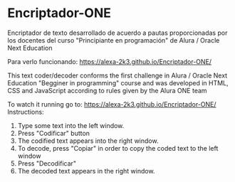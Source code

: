 # Encriptador-ONE

Encriptador de texto desarrollado de acuerdo a pautas proporcionadas por los docentes del curso "Principiante en programación" de Alura / Oracle Next Education

Para verlo funcionando:  https://alexa-2k3.github.io/Encriptador-ONE/

This text coder/decoder conforms the first challenge in Alura / Oracle Next Education "Begginer in programming" course and was developed in HTML, CSS and JavaScript according to rules given by the Alura ONE team

To watch it running go to: https://alexa-2k3.github.io/Encriptador-ONE/
Instructions:
1. Type some text into the left window.
2. Press "Codificar" button
3. The codified text appears into the right window. 
4. To decode, press "Copiar" in order to copy the coded text to the left window 
5. Press "Decodificar"
6. The decoded text appears in the right window. 
